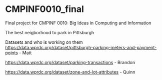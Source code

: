 # CMPINF0010_final

Final project for CMPINF 0010: Big Ideas in Computing and Information

The best neigborhood to park in Pittsburgh

Datasets and who is working on them
https://data.wprdc.org/dataset/pittsburgh-parking-meters-and-payment-points - Matt

https://data.wprdc.org/dataset/parking-transactions - Brandon

https://data.wprdc.org/dataset/zone-and-lot-attributes - Quinn